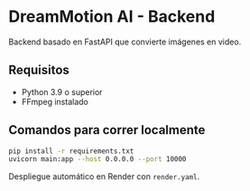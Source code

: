 # DreamMotion AI - Backend

Backend basado en FastAPI que convierte imágenes en video.

## Requisitos

- Python 3.9 o superior
- FFmpeg instalado

## Comandos para correr localmente

```bash
pip install -r requirements.txt
uvicorn main:app --host 0.0.0.0 --port 10000
```

Despliegue automático en Render con `render.yaml`.

